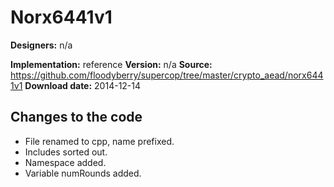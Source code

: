 # Norx6441v1

**Designers:** n/a

**Implementation:** reference
**Version:** n/a
**Source:** https://github.com/floodyberry/supercop/tree/master/crypto_aead/norx6441v1
**Download date:** 2014-12-14

## Changes to the code

* File renamed to cpp, name prefixed.
* Includes sorted out.
* Namespace added.
* Variable numRounds added.
